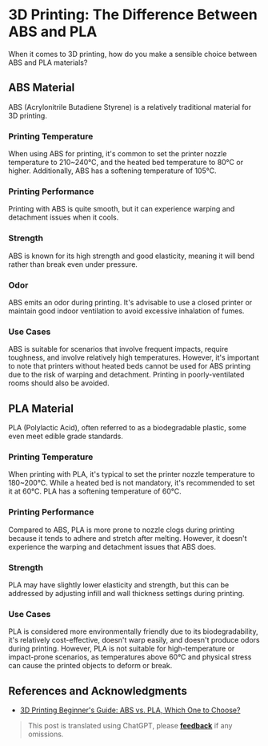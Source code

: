 # 3D Printing: The Difference Between ABS and PLA

When it comes to 3D printing, how do you make a sensible choice between ABS and PLA materials?

## ABS Material

ABS (Acrylonitrile Butadiene Styrene) is a relatively traditional material for 3D printing.

### Printing Temperature

When using ABS for printing, it's common to set the printer nozzle temperature to 210~240°C, and the heated bed temperature to 80°C or higher. Additionally, ABS has a softening temperature of 105°C.

### Printing Performance

Printing with ABS is quite smooth, but it can experience warping and detachment issues when it cools.

### Strength

ABS is known for its high strength and good elasticity, meaning it will bend rather than break even under pressure.

### Odor

ABS emits an odor during printing. It's advisable to use a closed printer or maintain good indoor ventilation to avoid excessive inhalation of fumes.

### Use Cases

ABS is suitable for scenarios that involve frequent impacts, require toughness, and involve relatively high temperatures. However, it's important to note that printers without heated beds cannot be used for ABS printing due to the risk of warping and detachment. Printing in poorly-ventilated rooms should also be avoided.

## PLA Material

PLA (Polylactic Acid), often referred to as a biodegradable plastic, some even meet edible grade standards.

### Printing Temperature

When printing with PLA, it's typical to set the printer nozzle temperature to 180~200°C. While a heated bed is not mandatory, it's recommended to set it at 60°C. PLA has a softening temperature of 60°C.

### Printing Performance

Compared to ABS, PLA is more prone to nozzle clogs during printing because it tends to adhere and stretch after melting. However, it doesn't experience the warping and detachment issues that ABS does.

### Strength

PLA may have slightly lower elasticity and strength, but this can be addressed by adjusting infill and wall thickness settings during printing.

### Use Cases

PLA is considered more environmentally friendly due to its biodegradability, it's relatively cost-effective, doesn't warp easily, and doesn't produce odors during printing. However, PLA is not suitable for high-temperature or impact-prone scenarios, as temperatures above 60°C and physical stress can cause the printed objects to deform or break.

## References and Acknowledgments

- [3D Printing Beginner's Guide: ABS vs. PLA, Which One to Choose?](https://wp.huangshiyang.com/3d%e6%89%93%e5%8d%b0%e5%85%a5%e9%97%a8%e5%bf%85%e8%af%bb%ef%bc%9aabs%e4%b8%8epla%ef%bc%8c%e7%94%a8%e5%93%aa%e4%b8%aa%e5%a5%bd%ef%bc%9f)

> This post is translated using ChatGPT, please [**feedback**](https://github.com/linyuxuanlin/Wiki_MkDocs/issues/new) if any omissions.